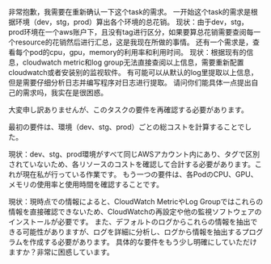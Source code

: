 非常抱歉，我需要在重新确认一下这个task的需求。
一开始这个task的需求是根据环境（dev，stg，prod）算出各个环境的总花销。
    现状：由于dev，stg，prod环境在一个aws账户下，且没有tag进行区分，如果要算总花销需要查阅每一个resource的花销然后进行汇总，这是我现在所做的事情。
还有一个需求是，查看每个pod的cpu，gpu，memory的利用率和利用时间。
    现状：根据现有的信息，cloudwatch metric和log group无法直接查阅以上信息，需要重新配置cloudwatch或者安装别的监视软件。
    有可能可以从默认的log里提取以上信息，但是需要仔细分析日志并编写程序对日志进行提取。
请问你们能具体一点提出自己的需求吗，我实在是很困惑。

大変申し訳ありませんが、このタスクの要件を再確認する必要があります。

最初の要件は、環境（dev、stg、prod）ごとの総コストを計算することでした。

現状：dev、stg、prod環境がすべて同じAWSアカウント内にあり、タグで区別されていないため、各リソースのコストを確認して合計する必要があります。これが現在私が行っている作業です。
もう一つの要件は、各PodのCPU、GPU、メモリの使用率と使用時間を確認することです。

現状：現時点での情報によると、CloudWatch MetricやLog Groupではこれらの情報を直接確認できないため、CloudWatchの再設定や他の監視ソフトウェアのインストールが必要です。
また、デフォルトのログからこれらの情報を抽出できる可能性がありますが、ログを詳細に分析し、ログから情報を抽出するプログラムを作成する必要があります。
具体的な要件をもう少し明確にしていただけますか？非常に困惑しています。